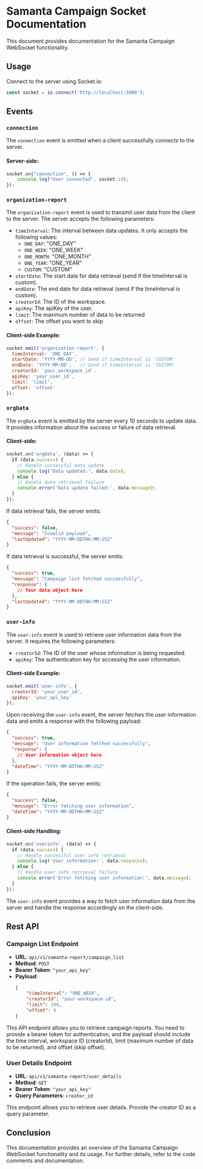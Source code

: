 # Samanta Campaign Socket Documentation

This document provides documentation for the Samanta Campaign WebSocket functionality.

## Usage

Connect to the server using Socket.io:

```javascript
const socket = io.connect('http://localhost:5000');
```

## Events

### `connection`

The `connection` event is emitted when a client successfully connects to the server.

#### Server-side:

```javascript
socket.on("connection", () => {
    console.log("User connected", socket.id);
});
```

### `organization-report`

The `organization-report` event is used to transmit user data from the client to the server. The server accepts the following parameters:

- `timeInterval`: The interval between data updates. It only accepts the following values:
    - `ONE_DAY`: "ONE_DAY"
    - `ONE_WEEK`: "ONE_WEEK"
    - `ONE_MONTH`: "ONE_MONTH"
    - `ONE_YEAR`: "ONE_YEAR"
    - `CUSTOM`: "CUSTOM"
- `startDate`: The start date for data retrieval (send if the timeInterval is custom).
- `endDate`: The end date for data retrieval (send if the timeInterval is custom).
- `creatorId`: The ID of the workspace.
- `apiKey`: The apiKey of the user.
- `limit`: The maximum number of data to be returned
- `offset`: The offset you want to skip

#### Client-side Example:

```javascript
socket.emit('organization-report', {
  timeInterval: 'ONE_DAY',
  startDate: 'YYYY-MM-DD', // Send if timeInterval is 'CUSTOM'
  endDate: 'YYYY-MM-DD',   // Send if timeInterval is 'CUSTOM'
  creatorId: 'your_workspace_id',
  apiKey: 'your_user_id',
  limit: 'limit',
  offset: 'offset'
});
```

### `orgData`

The `orgData` event is emitted by the server every 10 seconds to update data. It provides information about the success or failure of data retrieval.

#### Client-side:

```javascript
socket.on('orgData', (data) => {
  if (data.success) {
    // Handle successful data update
    console.log('Data updated:', data.data);
  } else {
    // Handle data retrieval failure
    console.error('Data update failed:', data.message);
  }
});
```

If data retrieval fails, the server emits:

```json
{
  "success": false,
  "message": "Invalid payload",
  "lastUpdated": "YYYY-MM-DDTHH:MM:SSZ"
}
```

If data retrieval is successful, the server emits:

```json
{
  "success": true,
  "message": "Campaign list fetched successfully",
  "response": {
    // Your data object here
  },
  "lastUpdated": "YYYY-MM-DDTHH:MM:SSZ"
}
```

### `user-info`

The `user-info` event is used to retrieve user information data from the server. It requires the following parameters:

- `creatorId`: The ID of the user whose information is being requested.
- `apiKey`: The authentication key for accessing the user information.

#### Client-side Example:

```javascript
socket.emit('user-info', {
  creatorId: 'your_user_id',
  apiKey: 'your_api_key'
});
```

Upon receiving the `user-info` event, the server fetches the user information data and emits a response with the following payload:

```json
{
  "success": true,
  "message": "User information fetched successfully",
  "response": {
    // User information object here
  },
  "dateTime": "YYYY-MM-DDTHH:MM:SSZ"
}
```

If the operation fails, the server emits:

```json
{
  "success": false,
  "message": "Error fetching user information",
  "dateTime": "YYYY-MM-DDTHH:MM:SSZ"
}
```

#### Client-side Handling:

```javascript
socket.on('userinfo', (data) => {
  if (data.success) {
    // Handle successful user info retrieval
    console.log('User information:', data.response);
  } else {
    // Handle user info retrieval failure
    console.error('Error fetching user information:', data.message);
  }
});
```

The `user-info` event provides a way to fetch user information data from the server and handle the response accordingly on the client-side.

## Rest API

### Campaign List Endpoint

- **URL**: `api/v1/samanta-report/campaign_list`
- **Method**: `POST`
- **Bearer Token**: `"your_api_key"`
- **Payload**:
  ```json
  {
      "timeInterval": "ONE_WEEK",
      "creatorId": "your-workspace-id",
      "limit": 100,
      "offset": 0
  }
  ```

This API endpoint allows you to retrieve campaign reports. You need to provide a bearer token for authentication, and the payload should include the time interval, workspace ID (creatorId), limit (maximum number of data to be returned), and offset (skip offset).

### User Details Endpoint

- **URL**: `api/v1/samanta-report/user_details`
- **Method**: `GET`
- **Bearer Token**: `"your_api_key"`
- **Query Parameters**: `creator_id`

This endpoint allows you to retrieve user details. Provide the creator ID as a query parameter.

## Conclusion

This documentation provides an overview of the Samanta Campaign WebSocket functionality and its usage. For further details, refer to the code comments and documentation.